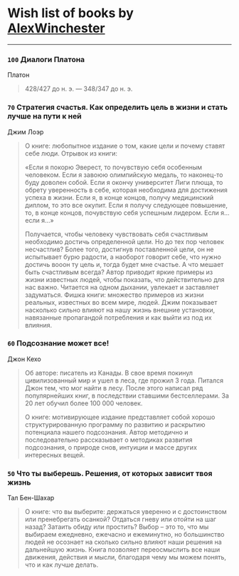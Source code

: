 # Wish list of books by [AlexWinchester](https://www.facebook.com/profile.php?id=2680385415370992)
---

### `100` Диалоги Платона
Платон
> 428/427 до н. э. — 348/347 до н. э.

### `70` Стратегия счастья. Как определить цель в жизни и стать лучше на пути к ней
Джим Лоэр
> О книге: любопытное издание о том, какие цели и почему ставят себе люди. Отрывок из книги:
> 
> «Если я покорю Эверест, то почувствую себя особенным человеком. Если я завоюю олимпийскую медаль, то наконец-то буду доволен собой. Если я окончу университет Лиги плюща, то обрету уверенность в себе, которая необходима для достижения успеха в жизни. Если я, в конце концов, получу медицинский диплом, то это все окупит. Если я получу следующее повышение, то, в конце концов, почувствую себя успешным лидером. Если я… если я…»
> 
> Получается, чтобы человеку чувствовать себя счастливым необходимо достичь определенной цели. Но до тех пор человек несчастлив? Более того, достигнув поставленной цели, он не испытывает бурю радости, а наоборот говорит себе, что нужно достичь вооон ту цель и, тогда будет мне счастье. А что мешает быть счастливым всегда? Автор приводит яркие примеры из жизни известных людей, чтобы показать, что действительно для нас важно. Читается на одном дыхании, увлекает и заставляет задуматься.
> Фишка книги: множество примеров из жизни реальных, известных во всем мире, людей. Джим показывает насколько сильно влияют на нашу жизнь внешние установки, навязанные пропагандой потребления и как выйти из под их влияния.

### `60` Подсознание может все!
Джон Кехо
> Об авторе: писатель из Канады. В свое время покинул цивилизованный мир и ушел в леса, где прожил 3 года. Питался Джон тем, что мог найти в лесу. После этого написал ряд популярнейших книг, в последствии ставшими бестселлерами. За 20 лет обучил более 100 000 человек.
> 
> О книге: мотивирующее издание представляет собой хорошо структурированную программу по развитию и раскрытию потенциала нашего подсознания. Автор методично и последовательно рассказывает о методиках развития подсознания, о природе снов, интуиции и массе других интересных вещей.

### `50` Что ты выберешь. Решения, от которых зависит твоя жизнь
Тал Бен-Шахар
> О книге: что вы выберите: держаться уверенно и с достоинством или пренебрегать осанкой? Отдаться гневу или отойти на шаг назад? Затаить обиду или простить? Выбор – это то, что мы выбираем ежедневно, ежечасно и ежеминутно, но большинство людей не осознает на сколько сильно влияют наши решения на дальнейшую жизнь. Книга позволяет переосмыслить все наши движения, действия и мысли, благодаря чему мы можем понять, что и как лучше делать.

